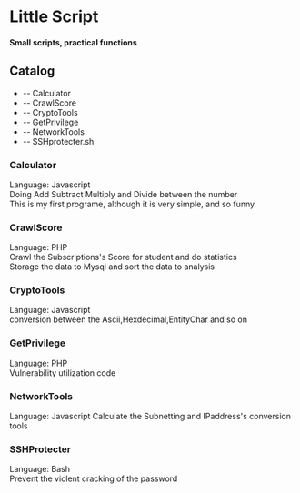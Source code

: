 # Little Script
####  Small scripts, practical functions    

## Catalog    
* -- Calculator    
* -- CrawlScore    
* -- CryptoTools    
* -- GetPrivilege    
* -- NetworkTools    
* -- SSHprotecter.sh    
   
   
### Calculator    
Language: Javascript    
Doing Add Subtract Multiply and Divide between the number   
This is my first programe, although it is very simple, and so funny   
   
   
### CrawlScore   
Language: PHP   
Crawl the Subscriptions's Score for student and do statistics    
Storage the data to Mysql and sort the data to analysis    
   
### CryptoTools   
Language: Javascript    
conversion between the Ascii,Hexdecimal,EntityChar and so on    

### GetPrivilege  
Language: PHP    
Vulnerability utilization code   

### NetworkTools    
Language: Javascript
Calculate the Subnetting and IPaddress's conversion tools    

### SSHProtecter    
Language: Bash    
Prevent the violent cracking of the password    
